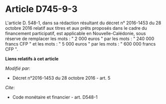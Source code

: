 # Article D745-9-3

L'article D. 548-1, dans sa rédaction résultant du décret n° 2016-1453 du 28 octobre 2016 relatif aux titres et aux prêts
proposés dans le cadre du financement participatif,  est applicable en Nouvelle-Calédonie, sous réserve de remplacer les
mots : " 2 000 euros " par les mots : " 240 000 francs CFP " et les mots : " 5 000 euros " par les mots : " 600 000 francs
CFP ".

**Liens relatifs à cet article**

_Modifié par_:

  - Décret n°2016-1453 du 28 octobre 2016 - art. 5

_Cite_:

  - Code monétaire et financier - art. D548-1
